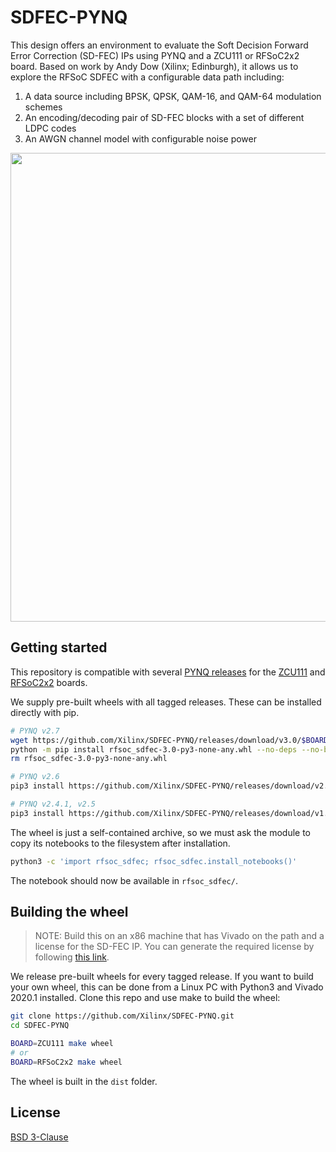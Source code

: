 # SDFEC-PYNQ

This design offers an environment to evaluate the Soft Decision Forward Error
Correction (SD-FEC) IPs using PYNQ and a ZCU111 or RFSoC2x2 board. Based on work by Andy Dow
(Xilinx; Edinburgh), it allows us to explore the RFSoC SDFEC with a configurable data path
including:

  1. A data source including BPSK, QPSK, QAM-16, and QAM-64 modulation schemes
  2. An encoding/decoding pair of SD-FEC blocks with a set of different LDPC
     codes
  3. An AWGN channel model with configurable noise power

<div align="center">
    <a href="https://github.com/Xilinx/SDFEC-PYNQ/blob/master/boards/ZCU111/notebooks/assets/notebook_preview.png">
      <img src="https://github.com/Xilinx/SDFEC-PYNQ/blob/master/boards/ZCU111/notebooks/assets/notebook_preview.png" width="750px"/>
    </a>
</div>


## Getting started

This repository is compatible with several [PYNQ releases](https://github.com/Xilinx/PYNQ/releases) for the [ZCU111](https://www.xilinx.com/products/boards-and-kits/zcu111.html) and [RFSoC2x2](http://www.rfsoc-pynq.io/) boards.

We supply pre-built wheels with all tagged releases. These can be installed
directly with pip.

```sh
# PYNQ v2.7
wget https://github.com/Xilinx/SDFEC-PYNQ/releases/download/v3.0/$BOARD.rfsoc_sdfec-3.0-py3-none-any.whl -O rfsoc_sdfec-3.0-py3-none-any.whl
python -m pip install rfsoc_sdfec-3.0-py3-none-any.whl --no-deps --no-build-isolation
rm rfsoc_sdfec-3.0-py3-none-any.whl

# PYNQ v2.6
pip3 install https://github.com/Xilinx/SDFEC-PYNQ/releases/download/v2.0_$BOARD/rfsoc_sdfec-2.0-py3-none-any.whl

# PYNQ v2.4.1, v2.5
pip3 install https://github.com/Xilinx/SDFEC-PYNQ/releases/download/v1.0_$BOARD/rfsoc_sdfec-1.0-py3-none-any.whl
```

The wheel is just a self-contained archive, so we must ask the module to copy
its notebooks to the filesystem after installation.

```sh
python3 -c 'import rfsoc_sdfec; rfsoc_sdfec.install_notebooks()'
```

The notebook should now be available in `rfsoc_sdfec/`.

## Building the wheel

> NOTE: Build this on an x86 machine that has Vivado on the path and a license for the SD-FEC IP. You can generate the required license by following [this link](https://www.xilinx.com/products/intellectual-property/sd-fec.html).


We release pre-built wheels for every tagged release. If you want to build your
own wheel, this can be done from a Linux PC with Python3 and Vivado 2020.1
installed. Clone this repo and use make to build the wheel:

```sh
git clone https://github.com/Xilinx/SDFEC-PYNQ.git
cd SDFEC-PYNQ

BOARD=ZCU111 make wheel
# or
BOARD=RFSoC2x2 make wheel
```

The wheel is built in the `dist` folder.

## License 
[BSD 3-Clause](https://github.com/Xilinx/SDFEC-PYNQ/blob/master/LICENSE)
